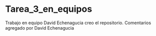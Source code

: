 # Tarea_3_en_equipos
Trabajo en equipo
David Echenagucia creo el repositorio.
Comentarios agregado por David Echenagucia